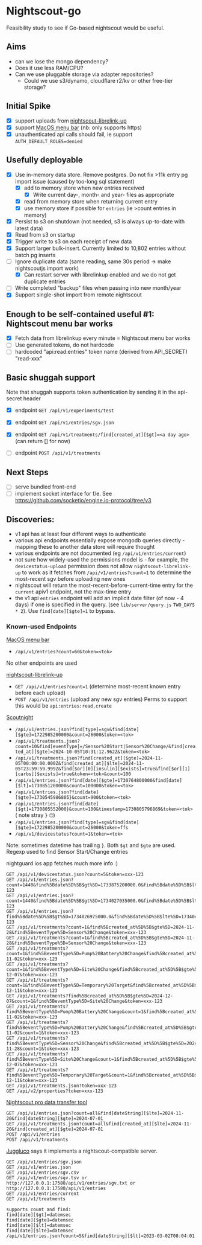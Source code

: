 # Nightscout-go
Feasibility study to see if Go-based nightscout would be useful.

## Aims
- can we lose the mongo dependency?
- Does it use less RAM/CPU?
- Can we use pluggable storage via adapter repositories?
    - Could we use s3/dynamo, cloudflare r2/kv or other free-tier storage?

## Initial Spike
 - [X] support uploads from [nightscout-librelink-up](https://github.com/timoschlueter/nightscout-librelink-up)
 - [X] support [MacOS menu bar](https://github.com/adamd9/Nightscout-MacOS-Menu-Bar) (nb: only supports https)
 - [X] unauthenticated api calls should fail, ie support `AUTH_DEFAULT_ROLES=denied`

## Usefully deployable

- [X] Use in-memory data store. Remove postgres.
      Do not fix >11k entry pg import issue (caused by too-long sql statement)
   - [X] add to memory store when new entries received
     - [X] Write current day-, month- and year- files as appropriate
   - [X] read from memory store when returning current entry
   - [X] use memory store if possible for `entries` (ie >count entries in memory)
 - [X] Persist to s3 on shutdown (not needed, s3 is always up-to-date with latest data)
 - [X] Read from s3 on startup
 - [X] Trigger write to s3 on each receipt of new data
 - [X] Support larger bulk-insert. Currently limited to 10,802 entries without batch pg inserts
 - [ ] Ignore duplicate data (same reading, same 30s period -> make nightscoutjs import work)
   - [X] Can restart server with librelinkup enabled and we do not get duplicate entries
 - [ ] Write completed "backup" files when passing into new month/year
 - [X] Support single-shot import from remote nightscout

## Enough to be self-contained useful #1: Nightscout menu bar works

 - [X] Fetch data from librelinkup every minute = Nightscout menu bar works
 - [ ] Use generated tokens, do not hardcode
  - [ ] hardcoded "api:read:entries" token name (derived from API_SECRET) "read-xxx"

## Basic shuggah support
Note that shuggah supports token authentication by sending it in the api-secret header
 - [X] endpoint `GET /api/v1/experiments/test`
 - [X] endpoint `GET /api/v1/entries/sgv.json`
 - [X] endpoint `GET /api/v1/treatments/find[created_at][$gt]=<a day ago>` (can return [] for now)
 - [ ] endpoint `POST /api/v1/treatments`


##  Next Steps
 - [ ] serve bundled front-end
 - [ ] implement socket interface for f/e. See https://github.com/socketio/engine.io-protocol/tree/v3

## Discoveries:
- v1 api has at least four different ways to authenticate
- various api endpoints essentially expose mongodb queries directly - mapping
  these to another data store will require thought
- various endpoints are not documented (eg `/api/v1/entries/current`)
- not sure how widely-used the permissions model is - for example, the
  `devicestatus-upload` permission does not allow `nightscout-librelink-up` to
  work as it fetches from `/api/v1/entries?count=1` to determine the most-recent
  sgv before uploading new ones
- nightscout will return the most-recent-before-current-time entry for the
  `current` apiv1 endpoint, not the max-time entry
- the v1 api `entries` endpoint will add an implicit date filter
  (of now - 4 days) if one is specified in the query.
  (see `lib/server/query.js` `TWO_DAYS * 2`).
  Use `find[date][$gte]=1` to bypass.


### Known-used Endpoints
[MacOS menu bar](https://github.com/adamd9/Nightscout-MacOS-Menu-Bar)
- `/api/v1/entries?count=60&token=<tok>`

No other endpoints are used

[nightscout-librelink-up](https://github.com/timoschlueter/nightscout-librelink-up)
- `GET /api/v1/entries?count=1` (determine most-recent known entry before each upload)
- `POST /api/v1/entries` (upload any new sgv entries)
Perms to support this would be `api:entries:read,create`

[Scoutnight](http://scoutnight.netlify.app)
- `/api/v1/entries.json?find[type]=sgv&find[date][$gte]=1722985200000&count=26000&token=<tok>`
- `/api/v1/treatments.json?count=10&find[eventType]=/Sensor%20Start|Sensor%20Change/&find[created_at][$gte]=2024-10-05T10:31:12.962Z&token=<tok>`
- `/api/v1/treatments.json?find[created_at][$gte]=2024-11-05T00:00:00.000Z&find[created_at][$lte]=2024-11-05T23:59:59.999Z&find[$or][0][insulin][$exists]=true&find[$or][1][carbs][$exists]=true&token=<tok>&count=100`
- `/api/v1/entries.json?find[date][$gte]=1730764800000&find[date][$lt]=1730851200000&count=100000&token=<tok>`
- `/api/v1/entries.json?find[date][$gte]=1730545986805}&count=900&token=<tok>`
- `/api/v1/entries.json?find[date][$gt]=1730805552000}&count=100&timestamp=1730805796869&token=<tok>`  ( note stray `}` 🙄)
- `/api/v1/entries.json?find[type]=sgv&find[date][$gte]=1722985200000&count=26000&token=ffs`
- `/api/v1/devicestatus?count=1&token=<tok>`

Note: sometimes datetime has trailing `}`. Both `$gt` and `$gte` are used.
Regexp used to find Sensor Start/Change entries

nightguard ios app fetches much more info :)

```
GET /api/v1/devicestatus.json?count=5&token=xxx-123
GET /api/v1/entries.json?count=1440&find%5Bdate%5D%5B$gt%5D=1733875200000.0&find%5Bdate%5D%5B$lte%5D=1733961600000.0&token=xxx-123
GET /api/v1/entries.json?count=1440&find%5Bdate%5D%5B$gt%5D=1734027035000.0&find%5Bdate%5D%5B$lte%5D=1734048000000.0&token=xxx-123
GET /api/v1/entries.json?find%5Bdate%5D%5B$gt%5D=1734026975000.0&find%5Bdate%5D%5B$lte%5D=1734048000000.0&count=1440&token=xxx-123
GET /api/v1/treatments?count=1&find%5Bcreated_at%5D%5B$gte%5D=2024-11-28&find%5BeventType%5D=Sensor%20Change&token=xxx-123
GET /api/v1/treatments?count=1&find%5Bcreated_at%5D%5B$gte%5D=2024-11-28&find%5BeventType%5D=Sensor%20Change&token=xxx-123
GET /api/v1/treatments?count=1&find%5BeventType%5D=Pump%20Battery%20Change&find%5Bcreated_at%5D%5B$gte%5D=2024-11-02&token=xxx-123
GET /api/v1/treatments?count=1&find%5BeventType%5D=Site%20Change&find%5Bcreated_at%5D%5B$gte%5D=2024-12-07&token=xxx-123
GET /api/v1/treatments?count=1&find%5BeventType%5D=Temporary%20Target&find%5Bcreated_at%5D%5B$gte%5D=2024-12-11&token=xxx-123
GET /api/v1/treatments?find%5Bcreated_at%5D%5B$gte%5D=2024-12-07&count=1&find%5BeventType%5D=Site%20Change&token=xxx-123
GET /api/v1/treatments?find%5BeventType%5D=Pump%20Battery%20Change&count=1&find%5Bcreated_at%5D%5B$gte%5D=2024-11-02&token=xxx-123
GET /api/v1/treatments?find%5BeventType%5D=Pump%20Battery%20Change&find%5Bcreated_at%5D%5B$gte%5D=2024-11-02&count=1&token=xxx-123
GET /api/v1/treatments?find%5BeventType%5D=Sensor%20Change&find%5Bcreated_at%5D%5B$gte%5D=2024-11-28&count=1&token=xxx-123
GET /api/v1/treatments?find%5BeventType%5D=Site%20Change&count=1&find%5Bcreated_at%5D%5B$gte%5D=2024-12-07&token=xxx-123
GET /api/v1/treatments?find%5BeventType%5D=Temporary%20Target&count=1&find%5Bcreated_at%5D%5B$gte%5D=2024-12-11&token=xxx-123
GET /api/v1/treatments.json?token=xxx-123
GET /api/v2/properties?token=xxx-123
```

[Nightscout pro data transfer tool](https://github.com/AndyLow91/nightscout-data-transfer)
```
GET /api/v1/entries.json?count=all&find[dateString][$lte]=2024-11-20&find[dateString][$gte]=2024-07-01
GET /api/v1/treatments.json?count=all&find[created_at][$lte]=2024-11-20&find[created_at][$gte]=2024-07-01
POST /api/v1/entries
POST /api/v1/treatments
```

[Juggluco](https://www.juggluco.nl/Juggluco/webserver.html) says it implements a nightscout-compatible server.
```
GET /api/v1/entries/sgv.json
GET /api/v1/entries.json
GET /api/v1/entries/sgv.csv
GET /api/v1/entries/sgv.tsv or http://127.0.0.1:17580/api/v1/entries/sgv.txt or http://127.0.0.1:17580/api/v1/entries
GET /api/v1/entries/current
GET /api/v1/treatments

supports count and find:
find[date][$gt]=datemsec
find[date][$gte]=datemsec
find[date][$lt]=datemsec
find[date][$lte]=datemsec
/api/v1/entries.json?count=5&find[dateString][$lt]=2023-03-02T08:04:01
```
